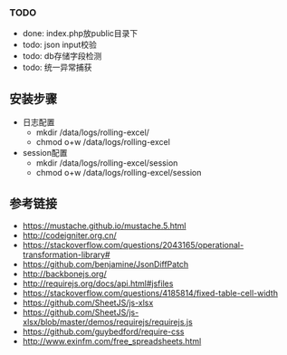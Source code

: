 ### TODO
- done: index.php放public目录下
- todo: json input校验
- todo: db存储字段检测
- todo: 统一异常捕获

## 安装步骤

- 日志配置
    - mkdir /data/logs/rolling-excel/
    - chmod o+w /data/logs/rolling-excel
- session配置
    - mkdir /data/logs/rolling-excel/session
    - chmod o+w /data/logs/rolling-excel/session

## 参考链接
- https://mustache.github.io/mustache.5.html
- http://codeigniter.org.cn/
- https://stackoverflow.com/questions/2043165/operational-transformation-library#
- https://github.com/benjamine/JsonDiffPatch
- http://backbonejs.org/
- http://requirejs.org/docs/api.html#jsfiles
- https://stackoverflow.com/questions/4185814/fixed-table-cell-width 
- https://github.com/SheetJS/js-xlsx
- https://github.com/SheetJS/js-xlsx/blob/master/demos/requirejs/requirejs.js
- https://github.com/guybedford/require-css
- http://www.exinfm.com/free_spreadsheets.html


